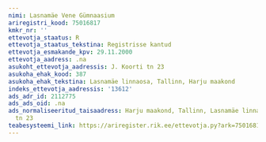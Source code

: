 ```yaml
---
nimi: Lasnamäe Vene Gümnaasium
ariregistri_kood: 75016817
kmkr_nr: ''
ettevotja_staatus: R
ettevotja_staatus_tekstina: Registrisse kantud
ettevotja_esmakande_kpv: 29.11.2000
ettevotja_aadress: .na
asukoht_ettevotja_aadressis: J. Koorti tn 23
asukoha_ehak_kood: 387
asukoha_ehak_tekstina: Lasnamäe linnaosa, Tallinn, Harju maakond
indeks_ettevotja_aadressis: '13612'
ads_adr_id: 2112775
ads_ads_oid: .na
ads_normaliseeritud_taisaadress: Harju maakond, Tallinn, Lasnamäe linnaosa, J. Koorti
  tn 23
teabesysteemi_link: https://ariregister.rik.ee/ettevotja.py?ark=75016817&ref=rekvisiidid
---
```

